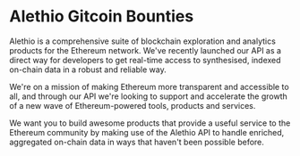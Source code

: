 Alethio Gitcoin Bounties
========================

Alethio is a comprehensive suite of blockchain exploration and analytics products for the Ethereum network. We've recently launched our API as a direct way for developers to get real-time access to synthesised, indexed on-chain data in a robust and reliable way.

We're on a mission of making Ethereum more transparent and accessible to all, and through our API we're looking to support and accelerate the growth of a new wave of Ethereum-powered tools, products and services.

We want you to build awesome products that provide a useful service to the Ethereum community by making use of the Alethio API to handle enriched, aggregated on-chain data in ways that haven't been possible before.
